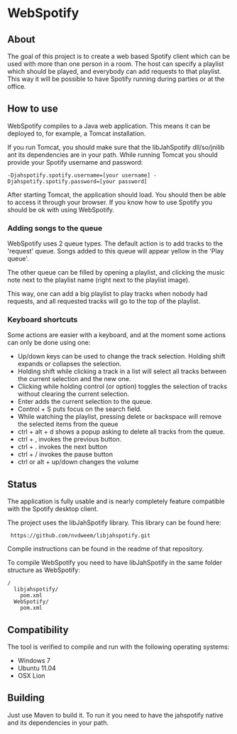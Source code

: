 # WebSpotify

## About

The goal of this project is to create a web based Spotify client which can be
used with more than one person in a room. The host can specify a playlist
which should be played, and everybody can add requests to that playlist. This
way it will be possible to have Spotify running during parties or at the office.

## How to use

WebSpotify compiles to a Java web application. This means it can be deployed to,
for example, a Tomcat installation.

If you run Tomcat, you should make sure that the libJahSpotify dll/so/jnilib ant its
dependencies are in your path.
While running Tomcat you should provide your Spotify username and password:

    -Djahspotify.spotify.username=[your username] -Djahspotify.spotify.password=[your password]

After starting Tomcat, the application should load. You should then be able to access
it through your browser. If you know how to use Spotify you should be ok with using
WebSpotify.

### Adding songs to the queue

WebSpotify uses 2 queue types. The default action is to add tracks to the 'request' queue.
Songs added to this queue will appear yellow in the 'Play queue'.

The other queue can be filled by opening a playlist, and clicking the music note next to
the playlist name (right next to the playlist image).

This way, one can add a big playlist to play tracks when nobody had requests, and all
requested tracks will go to the top of the playlist.

### Keyboard shortcuts

Some actions are easier with a keyboard, and at the moment some actions can only be done using one:
* Up/down keys can be used to change the track selection. Holding shift expands or collapses
the selection.
* Holding shift while clicking a track in a list will select all tracks between the current selection
and the new one.
* Clicking while holding control (or option) toggles the selection of tracks without clearing the
current selection.
* Enter adds the current selection to the queue.
* Control + S puts focus on the search field.
* While watching the playlist, pressing delete or backspace will remove the selected items from the queue
* ctrl + alt + d shows a popup asking to delete all tracks from the queue.
* ctrl + , invokes the previous button.
* ctrl + . invokes the next button
* ctrl + / invokes the pause button
* ctrl or alt + up/down changes the volume 

## Status

The application is fully usable and is nearly completely feature compatible with the
Spotify desktop client.

The project uses the libJahSpotify library. This library can be found here:

     https://github.com/nvdweem/libjahspotify.git

Compile instructions can be found in the readme of that repository.

To compile WebSpotify you need to have libJahSpotify in the same folder structure as WebSpotify:

    /
      libjahspotify/
        pom.xml
      WebSpotify/
        pom.xml

## Compatibility

The tool is verified to compile and run with the following operating systems:
- Windows 7
- Ubuntu 11.04
- OSX Lion

## Building

Just use Maven to build it. To run it you need to have the jahspotify native and its dependencies 
in your path.
